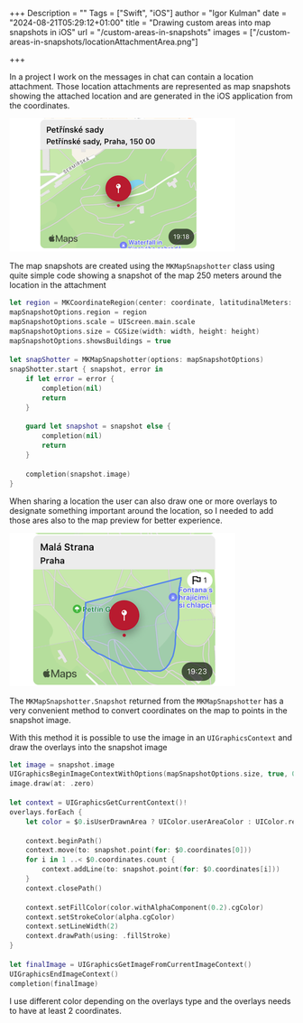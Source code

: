 +++
Description = ""
Tags = ["Swift", "iOS"]
author = "Igor Kulman"
date = "2024-08-21T05:29:12+01:00"
title = "Drawing custom areas into map snapshots in iOS"
url = "/custom-areas-in-snapshots"
images = ["/custom-areas-in-snapshots/locationAttachmentArea.png"]

+++


In a project I work on the messages in chat can contain a location attachment. Those location attachments are represented as map snapshots showing the attached location and are generated in the iOS application from the coordinates.

![Location attachment](locationAttachment.png)

The map snapshots are created using the `MKMapSnapshotter` class using quite simple code showing a snapshot of the map 250 meters around the location in the attachment

```swift
let region = MKCoordinateRegion(center: coordinate, latitudinalMeters: 250, longitudinalMeters: 250)
mapSnapshotOptions.region = region
mapSnapshotOptions.scale = UIScreen.main.scale
mapSnapshotOptions.size = CGSize(width: width, height: height)
mapSnapshotOptions.showsBuildings = true

let snapShotter = MKMapSnapshotter(options: mapSnapshotOptions)
snapShotter.start { snapshot, error in
    if let error = error {
        completion(nil)
        return
    }

    guard let snapshot = snapshot else {
        completion(nil)
        return
    }

    completion(snapshot.image)
}
```                

When sharing a location the user can also draw one or more overlays to designate something important around the location, so I needed to add those ares also to the map preview for better experience.

![Location attachment](locationAttachmentArea.png)

The `MKMapSnapshotter.Snapshot` returned from the `MKMapSnapshotter` has a very convenient method to convert coordinates on the map to points in the snapshot image.

With this method it is possible to use the image in an `UIGraphicsContext` and draw the overlays into the snapshot image

```swift
let image = snapshot.image
UIGraphicsBeginImageContextWithOptions(mapSnapshotOptions.size, true, 0)
image.draw(at: .zero)

let context = UIGraphicsGetCurrentContext()!
overlays.forEach {
    let color = $0.isUserDrawnArea ? UIColor.userAreaColor : UIColor.receivedAreaColor

    context.beginPath()
    context.move(to: snapshot.point(for: $0.coordinates[0]))
    for i in 1 ..< $0.coordinates.count {
        context.addLine(to: snapshot.point(for: $0.coordinates[i]))
    }
    context.closePath()
       
    context.setFillColor(color.withAlphaComponent(0.2).cgColor)
    context.setStrokeColor(alpha.cgColor)
    context.setLineWidth(2)
    context.drawPath(using: .fillStroke)
}

let finalImage = UIGraphicsGetImageFromCurrentImageContext()
UIGraphicsEndImageContext()
completion(finalImage)
```

I use different color depending on the overlays type and the overlays needs to have at least 2 coordinates.